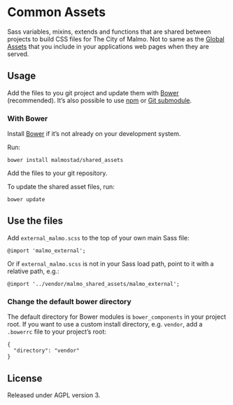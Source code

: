 Common Assets
=============

Sass variables, mixins, extends and functions that are shared between projects to build CSS files for The City of Malmo. Not to same as the [Global Assets](malmostad/global_assets) that you include in your applications web pages when they are served.

## Usage
Add the files to you git project and update them with [Bower](http://bower.io/) (recommended). It’s also possible to use [npm](https://www.npmjs.org/) or [Git submodule](http://git-scm.com/book/en/Git-Tools-Submodules).

### With Bower

Install [Bower](http://bower.io/) if it’s not already on your development system.

Run:

    bower install malmostad/shared_assets

Add the files to your git repository.

To update the shared asset files, run:

    bower update

## Use the files
Add `external_malmo.scss` to the top of your own main Sass file:

    @import 'malmo_external';

Or if `external_malmo.scss` is not in your Sass load path, point to it with a relative path, e.g.:

    @import '../vendor/malmo_shared_assets/malmo_external';


### Change the default bower directory
The default directory for Bower modules is `bower_components` in your project root. If you want to use a custom install directory, e.g. `vendor`, add a `.bowerrc` file to your project’s root:

    {
      "directory": "vendor"
    }


## License
Released under AGPL version 3.
